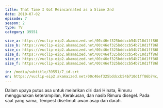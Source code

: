 ```yaml
---
title: That Time I Got Reincarnated as a Slime 2nd
date: 2010-07-02
episode: 7
season: 2
type: TV
category: 39551

size_a: https://vuclip-eip2.akamaized.net/00c46ef325bddccb54b710d1ff86b74c/vp63207_V20210223120341/hlsc_e2931_2.m3u8
size_b: https://vuclip-eip2.akamaized.net/00c46ef325bddccb54b710d1ff86b74c/vp63207_V20210223120341/hlsc_e2931_3.m3u8
size_c: https://vuclip-eip2.akamaized.net/00c46ef325bddccb54b710d1ff86b74c/vp63207_V20210223120341/hlsc_e2931_4.m3u8
size_d: https://vuclip-eip2.akamaized.net/00c46ef325bddccb54b710d1ff86b74c/vp63207_V20210223120341/hlsc_e2931_5.m3u8
size_e: https://vuclip-eip2.akamaized.net/00c46ef325bddccb54b710d1ff86b74c/vp63207_V20210223120341/hlsc_e2931_6.m3u8
size_f: https://vuclip-eip2.akamaized.net/00c46ef325bddccb54b710d1ff86b74c/vp63207_V20210223120341/hlsc_e2931_7.m3u8

in: /media/subtitle/39551/7_id.srt
en: https://vuclip-eip2.akamaized.net/00c46ef325bddccb54b710d1ff86b74c/en.vtt
---
```

Dalam upaya putus asa untuk melarikan diri dari Hinata, Rimuru menggunakan keterampilan, Kerakusan, dan nasib Rimuru disegel. Pada saat yang sama, Tempest diselimuti awan asap dan darah.